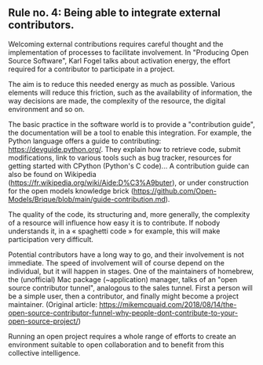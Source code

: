 ## Rule no. 4: Being able to integrate external contributors.

Welcoming external contributions requires careful thought and the implementation of processes to facilitate involvement. In "Producing Open Source Software", Karl Fogel talks about activation energy, the effort required for a contributor to participate in a project.

The aim is to reduce this needed energy as much as possible. Various elements will reduce this friction, such as the availability of information, the way decisions are made, the complexity of the resource, the digital environment and so on.

The basic practice in the software world is to provide a "contribution guide", the documentation will be a tool to enable this integration. For example, the Python language offers a guide to contributing: https://devguide.python.org/. They explain how to retrieve code, submit modifications, link to various tools such as bug tracker, resources for getting started with CPython (Python's C code)... A contribution guide can also be found on Wikipedia (https://fr.wikipedia.org/wiki/Aide:D%C3%A9buter), or under construction for the open models knowledge brick (https://github.com/Open-Models/Brique/blob/main/guide-contribution.md).

The quality of the code, its structuring and, more generally, the complexity of a resource will influence how easy it is to contribute. If nobody understands it, in a « spaghetti code » for example, this will make participation very difficult.

Potential contributors have a long way to go, and their involvement is not immediate. The speed of involvement will of course depend on the individual, but it will happen in stages. One of the maintainers of homebrew, the (unofficial) Mac package (~application) manager, talks of an "open source contributor tunnel", analogous to the sales tunnel. First a person will be a simple user, then a contributor, and finally might become a project maintainer. (Original article: https://mikemcquaid.com/2018/08/14/the-open-source-contributor-funnel-why-people-dont-contribute-to-your-open-source-project/)

Running an open project requires a whole range of efforts to create an environment suitable to open collaboration and to benefit from this collective intelligence.

